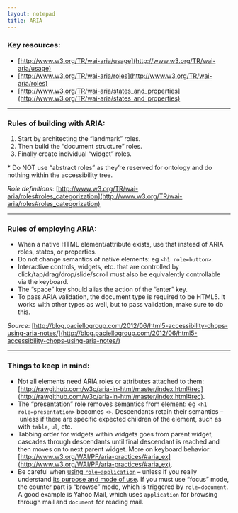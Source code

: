 ```yaml
---
layout: notepad
title: ARIA
---
```


### Key resources:

- [http://www.w3.org/TR/wai-aria/usage](http://www.w3.org/TR/wai-aria/usage)
- [http://www.w3.org/TR/wai-aria/roles](http://www.w3.org/TR/wai-aria/roles)
- [http://www.w3.org/TR/wai-aria/states_and_properties](http://www.w3.org/TR/wai-aria/states_and_properties)

<hr>

### Rules of building with ARIA:

1. Start by architecting the “landmark” roles.
2. Then build the “document structure” roles.
3. Finally create individual “widget” roles.

\* Do NOT use “abstract roles” as they’re reserved for ontology and do nothing within the accessibility tree.

*Role definitions*: [http://www.w3.org/TR/wai-aria/roles#roles_categorization](http://www.w3.org/TR/wai-aria/roles#roles_categorization)

<hr>

### Rules of employing ARIA:

- When a native HTML element/attribute exists, use that instead of ARIA roles, states, or properties.
- Do not change semantics of native elements: eg `<h1 role=button>`.
- Interactive controls, widgets, etc. that are controlled by click/tap/drag/drop/slide/scroll must also be equivalently controllable via the keyboard.
- The “space” key should alias the action of the “enter” key.
- To pass ARIA validation, the document type is required to be HTML5. It works with other types as well, but to pass validation, make sure to do this.

*Source*: [http://blog.paciellogroup.com/2012/06/html5-accessibility-chops-using-aria-notes/](http://blog.paciellogroup.com/2012/06/html5-accessibility-chops-using-aria-notes/)

<hr>

### Things to keep in mind:

- Not all elements need ARIA roles or attributes attached to them: [http://rawgithub.com/w3c/aria-in-html/master/index.html#rec](http://rawgithub.com/w3c/aria-in-html/master/index.html#rec).
- The “presentation” role removes semantics from element: eg `<h1 role=presentation>` becomes  `<>`. Descendants retain their semantics – unless if there are specific expected children of the element, such as with `table`, `ul`, etc.
- Tabbing order for widgets within widgets goes from parent widget, cascades through descendants until final descendant is reached and then moves on to next parent widget. More on keyboard behavior: [http://www.w3.org/WAI/PF/aria-practices/#aria_ex](http://www.w3.org/WAI/PF/aria-practices/#aria_ex).
- Be careful when [using `role=application`](http://rawgithub.com/w3c/aria-in-html/master/index.html#using-aria-role-application) – unless if you really understand [its purpose and mode of use](http://www.marcozehe.de/2012/02/06/if-you-use-the-wai-aria-role-application-please-do-so-wisely/). If you must use “focus” mode, the counter part is “browse” mode, which is triggered by `role=document`. A good example is Yahoo Mail, which uses `application` for browsing through mail and `document` for reading mail.
